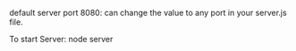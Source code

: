 default server port 8080: can change the value to any port in your server.js file.

To start Server:
	node server

